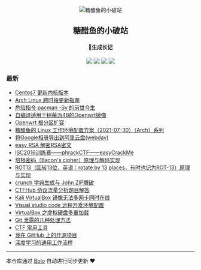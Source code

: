 <p align="center"><img alt="糖醋鱼的小破站" src="https://oss.expoli.tech/img/HEE_favicon.png"></p><h2 align="center">
糖醋鱼的小破站
</h2>

<h4 align="center">🐠生成长记</h4>
<p align="center"><a title="糖醋鱼的小破站" target="_blank" href="https://github.com/expoli/bolo-blog"><img src="https://img.shields.io/github/last-commit/expoli/bolo-blog.svg?style=flat-square&color=FF9900"></a>
<a title="GitHub repo size in bytes" target="_blank" href="https://github.com/expoli/bolo-blog"><img src="https://img.shields.io/github/repo-size/expoli/bolo-blog.svg?style=flat-square"></a>
<a title="Bolo Version" target="_blank" href="https://github.com/adlered/bolo-solo"><img src="https://img.shields.io/badge/bolo-v2.5 稳定版-f1e05a.svg?style=flat-square&color=blueviolet"></a>
<a title="Hits" target="_blank" href="https://github.com/88250/hits"><img src="https://hits.b3log.org/expoli/bolo-blog.svg"></a></p>

### 最新

* [Centos7 更新内核版本](https://expoli.tech/articles/2022/05/04/1651652951905.html)
* [Arch Linux 跨时段更新指南](https://expoli.tech/articles/2022/01/04/1641282412282.html)
* [危险指令 pacman -Sy 的前世今生](https://expoli.tech/articles/2022/01/04/1641283754635.html)
* [自编译适用于树莓派4B的Openwrt镜像](https://expoli.tech/articles/2021/12/15/1639564263986.html)
* [Openwrt 根分区扩容](https://expoli.tech/articles/2021/12/10/1639125544720.html)
* [糖醋鱼的 Linux 工作环境配置方案（2021-07-30）（Arch）系列](https://expoli.tech/articles/2021/07/30/1627614066701.html)
* [将Google相册导出到阿里云盘(webdav)](https://expoli.tech/articles/2021/07/18/1626606693060.html)
* [easy RSA 解密RSA密文](https://expoli.tech/articles/2021/07/15/1626312938763.html)
* [ISC2016训练赛——phrackCTF——easyCrackMe](https://expoli.tech/articles/2021/07/15/1626320278399.html)
* [培根密码（Bacon's cipher）原理与解码实现](https://expoli.tech/articles/2021/07/14/1626253802274.html)
* [ROT13（回转13位，英语：rotate by 13 places，有时也记为ROT-13）原理与实现](https://expoli.tech/articles/2021/07/14/1626251395121.html)
* [crunch 字典生成与 John ZIP爆破](https://expoli.tech/articles/2021/07/12/1626085541971.html)
* [CTFHub 协议流量分析题目解答](https://expoli.tech/articles/2021/07/10/1625889662126.html)
* [Kali VirtualBox 镜像无法多网卡同时在线](https://expoli.tech/articles/2021/06/22/1624363883474.html)
* [Visual studio code 远程开发环境配置](https://expoli.tech/articles/2021/06/22/1624363046533.html)
* [VirtualBox 之虚拟硬盘多重加载](https://expoli.tech/articles/2021/06/07/1623066136894.html)
* [Git 泄露的几种处理方法](https://expoli.tech/articles/2021/05/21/1621558068448.html)
* [CTF 常用工具](https://expoli.tech/articles/2021/05/14/1620979930459.html)
* [我在 GitHub 上的开源项目](https://expoli.tech/github)
* [深度学习的通用工作流程](https://expoli.tech/articles/2021/03/22/1616381410484.html)



---

本仓库通过 [Bolo](https://github.com/adlered/bolo-solo) 自动进行同步更新 ❤️ 
